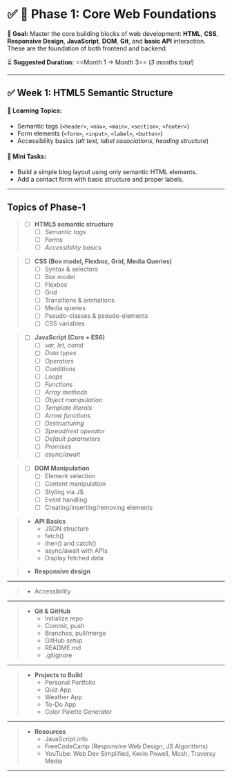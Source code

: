 # ✅ 🌼 Phase 1: Core Web Foundations

**🎯 Goal:** Master the core building blocks of web development: **HTML**, **CSS**, **Responsive Design**, **JavaScript**, **DOM**, **Git**, and **basic API** interaction. These are the foundation of both frontend and backend.

⏳ **Suggested Duration:** ==Month 1 → Month 3== (*3 months total*)

---

## ✅ Week 1: HTML5 Semantic Structure

#### 🎯 Learning Topics:
- Semantic tags (`<header>`, `<nav>`, `<main>`, `<section>`, `<footer>`)
- Form elements (`<form>`, `<input>`, `<label>`, `<button>`)
- Accessibility basics (*alt text, label associations, heading structure*)

#### 🧩 Mini Tasks:
- Build a simple blog layout using only semantic HTML elements.    
- Add a contact form with basic structure and proper labels.

---

## Topics of Phase-1

> - [ ] **HTML5 semantic structure** 
> 	- [ ] *Semantic tags*
> 	- [ ] *Forms*
> 	- [ ] *Accessibility basics*

> - [ ] **CSS (Box model, Flexbox, Grid, Media Queries)**
> 	- [ ] Syntax & selectors
> 	- [ ] Box model
> 	- [ ] Flexbox
> 	- [ ] Grid
> 	- [ ] Transitions & animations
> 	- [ ] Media queries
> 	- [ ] Pseudo-classes & pseudo-elements
> 	- [ ] CSS variables

> - [ ] **JavaScript (Core + ES6)**
> 	- [ ] *var, let, const*
> 	- [ ] *Data types*
> 	- [ ] *Operators*
> 	- [ ] *Conditions*
> 	- [ ] *Loops*
> 	- [ ] *Functions*
> 	- [ ] *Array methods*
> 	- [ ] *Object manipulation*
> 	- [ ] *Template literals*
> 	- [ ] *Arrow functions*
> 	- [ ] *Destructuring*
> 	- [ ] *Spread/rest operator*
> 	- [ ] *Default parameters*
> 	- [ ] *Promises*
> 	- [ ] *async/await*

> - [ ] **DOM Manipulation**
> 	- [ ] Element selection
> 	- [ ] Content manipulation
> 	- [ ] Styling via JS
> 	- [ ] Event handling
> 	- [ ] Creating/inserting/removing elements

> - **API Basics**
> 	- JSON structure
> 	- fetch()
> 	- then() and catch()
> 	- async/await with APIs
> 	- Display fetched data


> - **Responsive design**

---

> - Accessibility

---

> - **Git & GitHub**
> 	- Initialize repo    
> 	- Commit, push    
> 	- Branches, pull/merge    
> 	- GitHub setup    
> 	- README.md    
> 	- .gitignore    

---

> - **Projects to Build**
> 	- Personal Portfolio    
> 	- Quiz App    
> 	- Weather App    
> 	- To-Do App    
> 	- Color Palette Generator    

---

> - **Resources**
> 	- JavaScript.info    
> 	- FreeCodeCamp (Responsive Web Design, JS Algorithms)    
> 	- YouTube: Web Dev Simplified, Kevin Powell, Mosh, Traversy Media

---